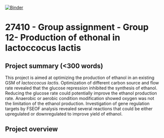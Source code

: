 [![Binder](https://mybinder.org/badge_logo.svg)](https://mybinder.org/v2/gh/27410/[PUT-YOUR-REPOSITORY-HERE]/main)

# 27410 - Group assignment - Group 12- Production of ethonal in lactoccocus lactis

## Project summary (<300 words)
This project is aimed at optimizing the production of ethanol in an existing GSM of *lactoccocus lactis*. Optimization of different carbon source and flow rate revealed that the glucose repression inhibited the synthesis of ethanol. Reducing the glucose rate could potentially improve the ethanol production rate. Anaerobic or aerobic condition modification showed oxygen was not the limitation of the ethanol production. Investigation of gene regulation targets by FSEOF analysis revealed several reactions that could be either upregulated or downregulated to improve yield of ethanol.
## Project overview


